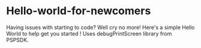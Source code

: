 # Hello-world-for-newcomers
Having issues with starting to code? Well cry no more! Here's a simple Hello World to help get you started !
Uses debugPrintScreen library from PSPSDK.
